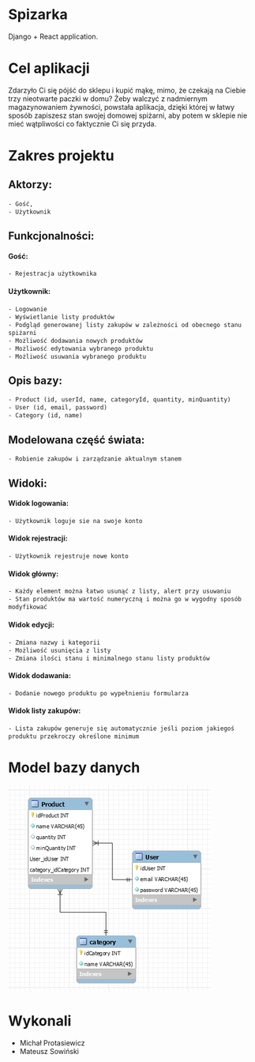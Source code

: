 # Spizarka

Django + React application.

# Cel aplikacji

Zdarzyło Ci się pójść do sklepu i kupić mąkę, mimo, że czekają na Ciebie trzy nieotwarte paczki w domu? Żeby walczyć z nadmiernym magazynowaniem żywności, powstała aplikacja, dzięki której w łatwy sposób zapiszesz stan swojej domowej spiżarni, aby potem w sklepie nie mieć wątpliwości co faktycznie Ci się przyda.

# Zakres projektu

## Aktorzy:

    - Gość,
    - Użytkownik

## Funkcjonalności:

#### Gość:

    - Rejestracja użytkownika

#### Użytkownik:

    - Logowanie
    - Wyświetlanie listy produktów
    - Podgląd generowanej listy zakupów w zależności od obecnego stanu spiżarni
    - Możliwość dodawania nowych produktów
    - Możliwość edytowania wybranego produktu
    - Możliwość usuwania wybranego produktu

## Opis bazy:

    - Product (id, userId, name, categoryId, quantity, minQuantity)
    - User (id, email, password)
    - Category (id, name)

## Modelowana część świata:

    - Robienie zakupów i zarządzanie aktualnym stanem

## Widoki:

#### Widok logowania:

    - Użytkownik loguje sie na swoje konto

#### Widok rejestracji:

    - Użytkownik rejestruje nowe konto

#### Widok główny:

    - Każdy element można łatwo usunąć z listy, alert przy usuwaniu
    - Stan produktów ma wartość numeryczną i można go w wygodny sposób modyfikować

#### Widok edycji:

    - Zmiana nazwy i kategorii
    - Możliwość usunięcia z listy
    - Zmiana ilości stanu i minimalnego stanu listy produktów

#### Widok dodawania:

    - Dodanie nowego produktu po wypełnieniu formularza

#### Widok listy zakupów:

    - Lista zakupów generuje się automatycznie jeśli poziom jakiegoś produktu przekroczy określone minimum

# Model bazy danych

![db_schema](db_schema.png 'Schemat bazy danych')

# Wykonali

- Michał Protasiewicz
- Mateusz Sowiński
